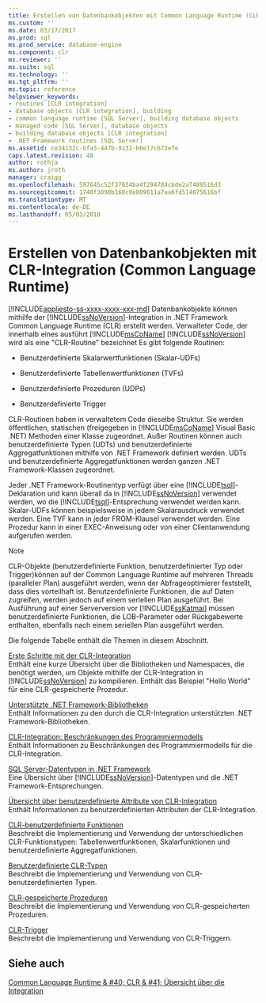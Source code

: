 ```yaml
---
title: Erstellen von Datenbankobjekten mit Common Language Runtime (CLR)-Integration | Microsoft Docs
ms.custom: ''
ms.date: 03/17/2017
ms.prod: sql
ms.prod_service: database-engine
ms.component: clr
ms.reviewer: ''
ms.suite: sql
ms.technology: ''
ms.tgt_pltfrm: ''
ms.topic: reference
helpviewer_keywords:
- routines [CLR integration]
- database objects [CLR integration], building
- common language runtime [SQL Server], building database objects
- managed code [SQL Server], database objects
- building database objects [CLR integration]
- .NET Framework routines [SQL Server]
ms.assetid: ce34132c-bfa3-447b-9131-b6e17c672efe
caps.latest.revision: 48
author: rothja
ms.author: jroth
manager: craigg
ms.openlocfilehash: 597645c52f37034ba4f294784cbde2a7489516d3
ms.sourcegitcommit: 1740f3090b168c0e809611a7aa6fd514075616bf
ms.translationtype: MT
ms.contentlocale: de-DE
ms.lasthandoff: 05/03/2018
---
```

# <a name="building-database-objects-with-common-language-runtime-clr-integration"></a>Erstellen von Datenbankobjekten mit CLR-Integration (Common Language Runtime)
[!INCLUDE[appliesto-ss-xxxx-xxxx-xxx-md](../../../includes/appliesto-ss-xxxx-xxxx-xxx-md.md)]
  Datenbankobjekte können mithilfe der [!INCLUDE[ssNoVersion](../../../includes/ssnoversion-md.md)]-Integration in .NET Framework Common Language Runtime (CLR) erstellt werden. Verwalteter Code, der innerhalb eines ausführt [!INCLUDE[msCoName](../../../includes/msconame-md.md)] [!INCLUDE[ssNoVersion](../../../includes/ssnoversion-md.md)] wird als eine "CLR-Routine" bezeichnet Es gibt folgende Routinen:  
  
-   Benutzerdefinierte Skalarwertfunktionen (Skalar-UDFs)  
  
-   Benutzerdefinierte Tabellenwertfunktionen (TVFs)  
  
-   Benutzerdefinierte Prozeduren (UDPs)  
  
-   Benutzerdefinierte Trigger  
  
 CLR-Routinen haben in verwaltetem Code dieselbe Struktur. Sie werden öffentlichen, statischen (freigegeben in [!INCLUDE[msCoName](../../../includes/msconame-md.md)] Visual Basic .NET) Methoden einer Klasse zugeordnet. Außer Routinen können auch benutzerdefinierte Typen (UDTs) und benutzerdefinierte Aggregatfunktionen mithilfe von .NET Framework definiert werden. UDTs und benutzerdefinierte Aggregatfunktionen werden ganzen .NET Framework-Klassen zugeordnet.  
  
 Jeder .NET Framework-Routinentyp verfügt über eine [!INCLUDE[tsql](../../../includes/tsql-md.md)]-Deklaration und kann überall da in [!INCLUDE[ssNoVersion](../../../includes/ssnoversion-md.md)] verwendet werden, wo die [!INCLUDE[tsql](../../../includes/tsql-md.md)]-Entsprechung verwendet werden kann. Skalar-UDFs können beispielsweise in jedem Skalarausdruck verwendet werden. Eine TVF kann in jeder FROM-Klausel verwendet werden. Eine Prozedur kann in einer EXEC-Anweisung oder von einer Clientanwendung aufgerufen werden.  
  
> [!NOTE]  
>  CLR-Objekte (benutzerdefinierte Funktion, benutzerdefinierter Typ oder Trigger)können auf der Common Language Runtime auf mehreren Threads (paralleler Plan) ausgeführt werden, wenn der Abfrageoptimierer feststellt, dass dies vorteilhaft ist. Benutzerdefinierte Funktionen, die auf Daten zugreifen, werden jedoch auf einem seriellen Plan ausgeführt. Bei Ausführung auf einer Serverversion vor [!INCLUDE[ssKatmai](../../../includes/sskatmai-md.md)] müssen benutzerdefinierte Funktionen, die LOB-Parameter oder Rückgabewerte enthalten, ebenfalls nach einem seriellen Plan ausgeführt werden.  
  
 Die folgende Tabelle enthält die Themen in diesem Abschnitt.  
  
 [Erste Schritte mit der CLR-Integration](../../../relational-databases/clr-integration/database-objects/getting-started-with-clr-integration.md)  
 Enthält eine kurze Übersicht über die Bibliotheken und Namespaces, die benötigt werden, um Objekte mithilfe der CLR-Integration in [!INCLUDE[ssNoVersion](../../../includes/ssnoversion-md.md)] zu kompilieren. Enthält das Beispiel "Hello World" für eine CLR-gespeicherte Prozedur.  
  
 [Unterstützte .NET Framework-Bibliotheken](../../../relational-databases/clr-integration/database-objects/supported-net-framework-libraries.md)  
 Enthält Informationen zu den durch die CLR-Integration unterstützten .NET Framework-Bibliotheken.  
  
 [CLR-Integration: Beschränkungen des Programmiermodells](../../../relational-databases/clr-integration/database-objects/clr-integration-programming-model-restrictions.md)  
 Enthält Informationen zu Beschränkungen des Programmiermodells für die CLR-Integration.  
  
 [SQL Server-Datentypen in .NET Framework](../../../relational-databases/clr-integration-database-objects-types-net-framework/sql-server-data-types-in-the-net-framework.md)  
 Eine Übersicht über [!INCLUDE[ssNoVersion](../../../includes/ssnoversion-md.md)]-Datentypen und die .NET Framework-Entsprechungen.  
  
 [Übersicht über benutzerdefinierte Attribute von CLR-Integration](http://msdn.microsoft.com/library/ecf5c097-0972-48e2-a9c0-b695b7dd2820)  
 Enthält Informationen zu benutzerdefinierten Attributen der CLR-Integration.  
  
 [CLR-benutzerdefinierte Funktionen](../../../relational-databases/clr-integration-database-objects-user-defined-functions/clr-user-defined-functions.md)  
 Beschreibt die Implementierung und Verwendung der unterschiedlichen CLR-Funktionstypen: Tabellenwertfunktionen, Skalarfunktionen und benutzerdefinierte Aggregatfunktionen.  
  
 [Benutzerdefinierte CLR-Typen](../../../relational-databases/clr-integration-database-objects-user-defined-types/clr-user-defined-types.md)  
 Beschreibt die Implementierung und Verwendung von CLR-benutzerdefinierten Typen.  
  
 [CLR-gespeicherte Prozeduren](http://msdn.microsoft.com/library/bbdd51b2-a9b4-4916-ba6f-7957ac6c3f33)  
 Beschreibt die Implementierung und Verwendung von CLR-gespeicherten Prozeduren.  
  
 [CLR-Trigger](http://msdn.microsoft.com/library/302a4e4a-3172-42b6-9cc0-4a971ab49c1c)  
 Beschreibt die Implementierung und Verwendung von CLR-Triggern.  
  
## <a name="see-also"></a>Siehe auch  
 [Common Language Runtime & #40; CLR & #41; Übersicht über die Integration](../../../relational-databases/clr-integration/common-language-runtime-integration-overview.md)  
  
  

